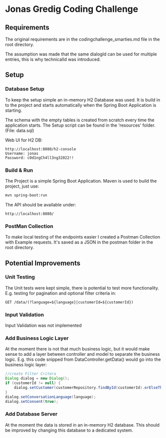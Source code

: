 # Jonas Gredig Coding Challenge
## Requirements
The original requirements are in the codingchallenge_smarties.md file in the root directory. 

The assumption was made that the same dialogId can be used for multiple entries, this is why technicalId was introduced.
## Setup

### Database Setup
To keep the setup simple an in-memory H2 Database was used. It is build in to the project and starts automatically when the Spring Boot Application is starting. 

The schema with the empty tables is created from scratch every time the application starts. The Setup script can be found in the 'resources' folder. (File: data.sql) 


Web UI for H2 DB:
```URL
http://localhost:8080/h2-console
Username: jonas
Password: c0d1ngCh4ll3ng32022!!
```

### Build & Run
The Project is a simple Spring Boot Application. Maven is used to build the project, just use: 
```bash
mvn spring-boot:run
```

The API should be available under:
```URL
http://localhost:8080/
```

### PostMan Collection
To make local testing of the endpoints easier I created  a Postman Collection with Example requests. It's saved as a JSON in the postman folder in the root directory.

## Potential Improvements
### Unit Testing
The Unit tests were kept simple, there is potential to test more functionality. E.g. testing for pagination and optional filter criteria in: 

```GET /data/(?language=${language}|customerId=${customerId})```

### Input Validation
Input Validation was not implemented

### Add Business Logic Layer 
At the moment there is not that much business logic, but it would make sense to add a layer between controller and model to separate the business logic. E.g. this code snipped from DataController.getData() would go into the business logic layer:
```java
//create Filter Critera
Dialog dialog = new Dialog();
if (customerId != null) {
    dialog.setCustomer(customerRepository.findById(customerId).orElseThrow());
}
dialog.setConversationLanguage(language);
dialog.setConsent(true);
```

### Add Database Server
At the moment the data is stored in an in-memory H2 database. This should be improved by changing this database to a dedicated system.